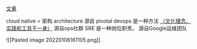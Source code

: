 
[文章](https://devops.com/sre-devops-cloud-native-server-cage-match/)

cloud native = 架构 architecture    源自 pivotal
devops 是一种方法  [（文化理念、实践和工具于一身）](https://aws.amazon.com/cn/devops/what-is-devops/)   源自ops社群
SRE 是一种岗位职责。 源自Google运维团队


![[Pasted image 20220106161105.png]]